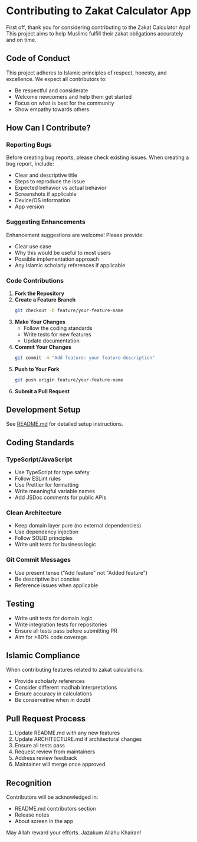 # Contributing to Zakat Calculator App

First off, thank you for considering contributing to the Zakat Calculator App! This project aims to help Muslims fulfill their zakat obligations accurately and on time.

## Code of Conduct

This project adheres to Islamic principles of respect, honesty, and excellence. We expect all contributors to:
- Be respectful and considerate
- Welcome newcomers and help them get started
- Focus on what is best for the community
- Show empathy towards others

## How Can I Contribute?

### Reporting Bugs

Before creating bug reports, please check existing issues. When creating a bug report, include:
- Clear and descriptive title
- Steps to reproduce the issue
- Expected behavior vs actual behavior
- Screenshots if applicable
- Device/OS information
- App version

### Suggesting Enhancements

Enhancement suggestions are welcome! Please provide:
- Clear use case
- Why this would be useful to most users
- Possible implementation approach
- Any Islamic scholarly references if applicable

### Code Contributions

1. **Fork the Repository**
2. **Create a Feature Branch**
   ```bash
   git checkout -b feature/your-feature-name
   ```
3. **Make Your Changes**
   - Follow the coding standards
   - Write tests for new features
   - Update documentation
4. **Commit Your Changes**
   ```bash
   git commit -m "Add feature: your feature description"
   ```
5. **Push to Your Fork**
   ```bash
   git push origin feature/your-feature-name
   ```
6. **Submit a Pull Request**

## Development Setup

See [README.md](../README.md) for detailed setup instructions.

## Coding Standards

### TypeScript/JavaScript
- Use TypeScript for type safety
- Follow ESLint rules
- Use Prettier for formatting
- Write meaningful variable names
- Add JSDoc comments for public APIs

### Clean Architecture
- Keep domain layer pure (no external dependencies)
- Use dependency injection
- Follow SOLID principles
- Write unit tests for business logic

### Git Commit Messages
- Use present tense ("Add feature" not "Added feature")
- Be descriptive but concise
- Reference issues when applicable

## Testing

- Write unit tests for domain logic
- Write integration tests for repositories
- Ensure all tests pass before submitting PR
- Aim for >80% code coverage

## Islamic Compliance

When contributing features related to zakat calculations:
- Provide scholarly references
- Consider different madhab interpretations
- Ensure accuracy in calculations
- Be conservative when in doubt

## Pull Request Process

1. Update README.md with any new features
2. Update ARCHITECTURE.md if architectural changes
3. Ensure all tests pass
4. Request review from maintainers
5. Address review feedback
6. Maintainer will merge once approved

## Recognition

Contributors will be acknowledged in:
- README.md contributors section
- Release notes
- About screen in the app

May Allah reward your efforts. Jazakum Allahu Khairan!
